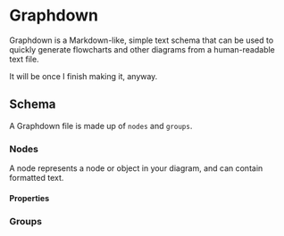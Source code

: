# Graphdown

Graphdown is a Markdown-like, simple text schema that can be used to quickly generate flowcharts and other diagrams from a human-readable text file.

It will be once I finish making it, anyway.

## Schema

A Graphdown file is made up of `nodes` and `groups`.

### Nodes

A node represents a node or object in your diagram, and can contain formatted text.

#### Properties



### Groups
